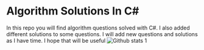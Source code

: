 # Algorithm Solutions In C#
In this repo you will find algorithm questions solved with C#. I also added different solutions to some questions. I will add new questions and solutions as I have time. I hope that will be useful
![Github stats 1](https://github-readme-stats.vercel.app/api?username=ozkanardil&show_icons=true&theme=gradient) 
